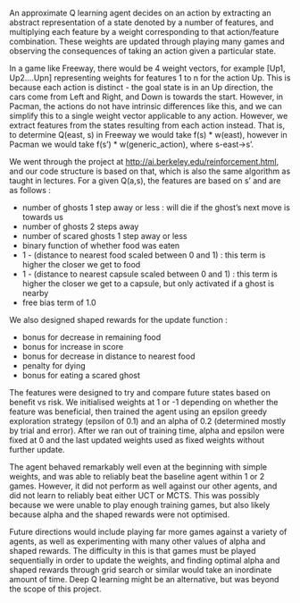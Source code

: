 An approximate Q learning agent decides on an action by extracting an abstract representation of a state denoted by a number of features, and multiplying each feature by a weight corresponding to that action/feature combination. These weights are updated through playing many games and observing the consequences of taking an action given a particular state. 

In a game like Freeway, there would be 4 weight vectors, for example [Up1, Up2….Upn] representing weights for features 1 to n for the action Up. This is because each action is distinct - the goal state is in an Up direction, the cars come from Left and Right, and Down is towards the start. However, in Pacman, the actions do not have intrinsic differences like this, and we can simplify this to a single weight vector applicable to any action. However, we extract features from the states resulting from each action instead. That is, to determine Q(east, s) in Freeway we would take f(s) * w(east), however in Pacman we would take f(s’) * w(generic_action), where s-east->s’.

We went through the project at http://ai.berkeley.edu/reinforcement.html, and our code structure is based on that, which is also the same algorithm as taught in lectures. For a given Q(a,s), the features are based on s’ and are as follows :
- number of ghosts 1 step away or less : will die if the ghost’s next move is towards us
- number of ghosts 2 steps away
- number of scared ghosts 1 step away or less
- binary function of whether food was eaten
- 1 - (distance to nearest food scaled between 0 and 1) : this term is higher the closer we get to food
- 1 - (distance to nearest capsule scaled between 0 and 1) : this term is higher the closer we get to a capsule, but only activated if a ghost is nearby
- free bias term of 1.0

We also designed shaped rewards for the update function :
- bonus for decrease in remaining food
- bonus for increase in score
- bonus for decrease in distance to nearest food
- penalty for dying
- bonus for eating a scared ghost

The features were designed to try and compare future states based on benefit vs risk. We initialised weights at 1 or -1 depending on whether the feature was beneficial, then trained the agent using an epsilon greedy exploration strategy (epsilon of 0.1) and an alpha of 0.2 (determined mostly by trial and error). After we ran out of training time, alpha and epsilon were fixed at 0 and the last updated weights used as fixed weights without further update.

The agent behaved remarkably well even at the beginning with simple weights, and was able to reliably beat the baseline agent within 1 or 2 games. However, it did not perform as well against our other agents, and did not learn to reliably beat either UCT or MCTS. This was possibly because we were unable to play enough training games, but also likely because alpha and the shaped rewards were not optimised.

Future directions would include playing far more games against a variety of agents, as well as experimenting with many other values of alpha and shaped rewards. The difficulty in this is that games must be played sequentially in order to update the weights, and finding optimal alpha and shaped rewards through grid search or similar would take an inordinate amount of time. Deep Q learning might be an alternative, but was beyond the scope of this project.